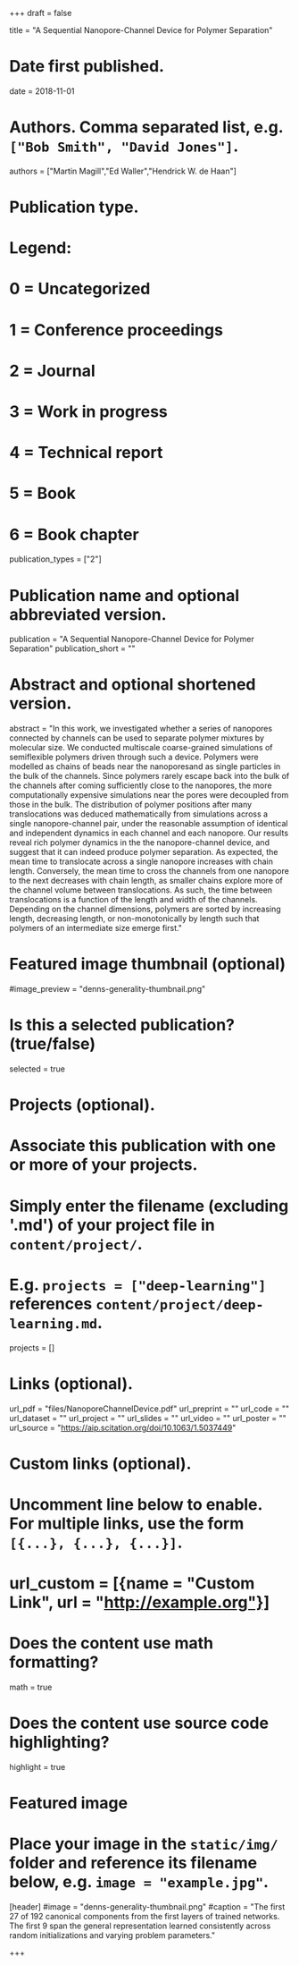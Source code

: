 +++
draft = false

title = "A Sequential Nanopore-Channel Device for Polymer Separation"

# Date first published.
date = 2018-11-01

# Authors. Comma separated list, e.g. `["Bob Smith", "David Jones"]`.
authors = ["Martin Magill","Ed Waller","Hendrick W. de Haan"]

# Publication type.
# Legend:
# 0 = Uncategorized
# 1 = Conference proceedings
# 2 = Journal
# 3 = Work in progress
# 4 = Technical report
# 5 = Book
# 6 = Book chapter
publication_types = ["2"]

# Publication name and optional abbreviated version.
publication = "A Sequential Nanopore-Channel Device for Polymer Separation"
publication_short = ""

# Abstract and optional shortened version.
abstract = "In this work, we investigated whether a series of nanopores connected by channels can be used to separate polymer mixtures by molecular size. We conducted multiscale coarse-grained simulations of semiflexible polymers driven through such a device. Polymers were modelled as chains of beads near the nanoporesand as single particles in the bulk of the channels. Since polymers rarely escape back into the bulk of the channels after coming sufficiently close to the nanopores, the more computationally expensive simulations near the pores were decoupled from those in the bulk. The distribution of polymer positions after many translocations was deduced mathematically from simulations across a single nanopore-channel pair, under the reasonable assumption of identical and independent dynamics in each channel and each nanopore. Our results reveal rich polymer dynamics in the the nanopore-channel device, and suggest that it can indeed produce polymer separation. As expected, the mean time to translocate across a single nanopore increases with chain length. Conversely, the mean time to cross the channels from one nanopore to the next decreases with chain length, as smaller chains explore more of the channel volume between translocations. As such, the time between translocations is a function of the length and width of the channels. Depending on the channel dimensions, polymers are sorted by increasing length, decreasing length, or non-monotonically by length such that polymers of an intermediate size emerge first."

# Featured image thumbnail (optional)
#image_preview = "denns-generality-thumbnail.png"

# Is this a selected publication? (true/false)
selected = true

# Projects (optional).
#   Associate this publication with one or more of your projects.
#   Simply enter the filename (excluding '.md') of your project file in `content/project/`.
#   E.g. `projects = ["deep-learning"]` references `content/project/deep-learning.md`.
projects = []

# Links (optional).
url_pdf = "files/NanoporeChannelDevice.pdf"
url_preprint = ""
url_code = ""
url_dataset = ""
url_project = ""
url_slides = ""
url_video = ""
url_poster = ""
url_source = "https://aip.scitation.org/doi/10.1063/1.5037449"

# Custom links (optional).
#   Uncomment line below to enable. For multiple links, use the form `[{...}, {...}, {...}]`.
# url_custom = [{name = "Custom Link", url = "http://example.org"}]

# Does the content use math formatting?
math = true

# Does the content use source code highlighting?
highlight = true

# Featured image
# Place your image in the `static/img/` folder and reference its filename below, e.g. `image = "example.jpg"`.
[header]
#image = "denns-generality-thumbnail.png"
#caption = "The first 27 of 192 canonical components from the first layers of trained networks. The first 9 span the general representation learned consistently across random initializations and varying problem parameters."


+++



